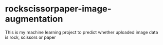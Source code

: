 # rockscissorpaper-image-augmentation
This is my machine learning project to predict whether uploaded image data is rock, scissors or paper
